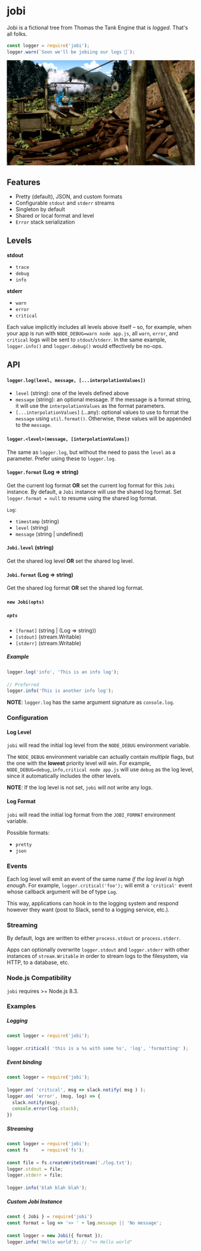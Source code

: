 # jobi

Jobi is a fictional tree from Thomas the Tank Engine that is _logged_. That's all folks.

```js
const logger = require('jobi');
logger.warn(`Soon we'll be jobiing our logs 🤯`);
```

![Jumping Jobi Wood](./assets/JumpingJobiWood.jpg)


## Features

- Pretty (default), JSON, and custom formats
- Configurable `stdout` and `stderr` streams
- Singleton by default
- Shared or local format and level
- `Error` stack serialization

## Levels

**stdout**
- `trace`
- `debug`
- `info`

**stderr**
- `warn`
- `error`
- `critical`

Each value implicitly includes all levels above itself – so, for example, when
your app is run with `NODE_DEBUG=warn node app.js`, all `warn`, `error`, and
`critical` logs will be sent to `stdout`/`stderr`. In the same example,
`logger.info()` and `logger.debug()` would effectively be no-ops.

## API

#### `logger.log(level, message, [...interpolationValues])`
- `level` (string): one of the levels defined above
- `message` (string): an optional message. If the message is a format string, it will use the `interpolationValues` as the format parameters.
- `[...interpolationValues]` (...any): optional values to use to format the `message` using `util.format()`. Otherwise, these values will be appended to the `message`.

#### `logger.<level>(message, [interpolationValues])`

The same as `logger.log`, but without the need to pass the `level` as a parameter. Prefer using these to `logger.log`.

#### `logger.format` (Log => string)

Get the current log format **OR** set the current log format for this `Jobi` instance. By default, a `Jobi` instance will use the shared log format. Set `logger.format = null` to resume using the shared log format.

`Log`:
- `timestamp` (string)
- `level` (string)
- `message` (string | undefined)


#### `Jobi.level` (string)

Get the shared log level **OR** set the shared log level.

#### `Jobi.format` (Log => string)

Get the shared log format **OR** set the shared log format.

#### `new Jobi(opts)`

##### `opts`
- `[format]` (string | (Log => string))
- `[stdout]` (stream.Writable)
- `[stderr]` (stream.Writable)


##### Example
```js
logger.log('info', 'This is an info log');

// Preferred
logger.info('This is another info log');
```

**NOTE**: `logger.log` has the same argument signature as `console.log`.

### Configuration

#### Log Level

`jobi` will read the initial log level from the `NODE_DEBUG` environment variable.

The `NODE_DEBUG` environment variable can actually contain *multiple* flags,
but the one with the **lowest** priority level will win. For example,
`NODE_DEBUG=debug,info,critical node app.js` will use `debug` as the log level,
since it automatically includes the other levels.

**NOTE**: If the log level is not set, `jobi` will not write any logs.

#### Log Format

`jobi` will read the initial log format from the `JOBI_FORMAT` environment variable.

Possible formats:
- `pretty`
- `json`

### Events

Each log level will emit an event of the same name *if the log level is high enough*.
For example, `logger.critical('foo');` will emit a `'critical'` event whose
callback argument will be of type `Log`.

This way, applications can hook in to the logging system and respond however
they want (post to Slack, send to a logging service, etc.).

### Streaming

By default, logs are written to either `process.stdout` or `process.stderr`.

Apps can optionally overwrite `logger.stdout` and `logger.stderr` with other
instances of `stream.Writable` in order to stream logs to the filesystem,
via HTTP, to a database, etc.

### Node.js Compatibility

`jobi` requires >= Node.js 8.3.

### Examples

##### Logging

```js
const logger = require('jobi');

logger.critical( 'this is a %s with some %s', 'log', 'formatting' );
```

##### Event binding

```js
const logger = require('jobi');

logger.on( 'critical', msg => slack.notify( msg ) );
logger.on( 'error', (msg, log) => {
  slack.notify(msg);
  console.error(log.stack);
})
```

##### Streaming

```js
const logger = require('jobi');
const fs     = require('fs');

const file = fs.createWriteStream('./log.txt');
logger.stdout = file;
logger.stderr = file;

logger.info('blah blah blah');
```

##### Custom Jobi Instance

```js
const { Jobi } = require('jobi')
const format = log => '>> ' + log.message || 'No message';

const logger = new Jobi({ format });
logger.info('Hello world'); // ">> Hello world"
```
